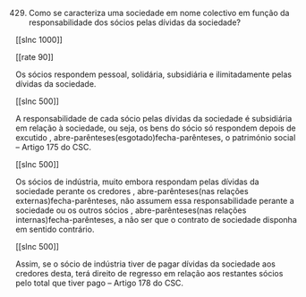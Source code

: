 429.  Como  se  caracteriza  uma  sociedade  em  nome  colectivo  em  função  da responsabilidade  dos sócios pelas dívidas  da sociedade?

[[slnc 1000]]

[[rate 90]]

Os  sócios  respondem  pessoal,  solidária,  subsidiária  e  ilimitadamente  pelas  dívidas
da  sociedade.

[[slnc 500]]

A  responsabilidade  de  cada  sócio  pelas  dívidas  da  sociedade  é  subsidiária  em relação  à  sociedade,  ou  seja,  os  bens do sócio só respondem depois de excutido  , abre-parênteses(esgotado)fecha-parênteses, o património  social – Artigo 175 do CSC.

[[slnc 500]]

Os  sócios  de  indústria,  muito  embora  respondam  pelas  dívidas  da  sociedade  perante  os credores  , abre-parênteses(nas relações externas)fecha-parênteses,  não  assumem  essa  responsabilidade  perante  a  sociedade ou  os  outros  sócios  , abre-parênteses(nas  relações  internas)fecha-parênteses,  a  não  ser  que  o  contrato  de  sociedade disponha  em  sentido  contrário.

[[slnc 500]]

Assim,  se  o  sócio  de  indústria  tiver  de  pagar  dívidas  da sociedade  aos  credores  desta,  terá  direito  de  regresso  em  relação  aos  restantes sócios pelo total que tiver pago – Artigo 178 do CSC.

